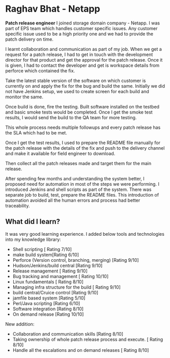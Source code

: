 # Raghav Bhat - Netapp

**Patch release engineer**
I joined storage domain company - Netapp. I was part of EPS team which handles customer specific issues. Any customer specific issue used to be a high priority one and we had to provide the patch delivery on time. 

I learnt collaboration and communication as part of my job. When we get a request for a patch release, I had to get in touch with the development director for that product and get the approval for the patch release. Once it is given, I had to contact the developer and get is workspace details from perforce which contained the fix. 

Take the latest stable version of the software on which customer is currently on and apply the fix for the bug and build the same. 
Initially we did not have Jenkins setup, we used to create screen for each build and monitor the same. 

Once build is done, fire the testing. Built software installed on the testbed and basic smoke tests would be completed. Once I get the smoke test results, I would send the build to the QA team for more testing. 

This whole process needs multiple followups and every patch release has the SLA which had to be met. 

Once I get the test results, I used to prepare the README file manually for the patch release with the details of the fix and push to the delivery channel and make it available for field engineer to download.

Then collect all the patch releases made and target them for the main release. 

After spending few months and understanding the system better, I proposed need for automation in most of the steps we were performing. I introduced Jenkins and shell scripts as part of the system. There was separate job to build, test, prepare the README files. This introduction of automation avoided all the human errors and process had better traceability. 


## What did I learn?

It was very good learning experience. I added below tools and technologies into my knowledge library:

-   Shell scripting [ Rating 7/10]
-   make build system[Rating 6/10]
-   Perforce (Version control, branching, merging) [Rating 9/10]
-   Hudson/Jenkins/build central [Rating 9/10]
-   Release management [ Rating 9/10]
-   Bug tracking and management [ Rating 10/10]
-   Linux fundamentals [ Rating 8/10]
-   Managing infra structure for the build [ Rating 9/10]
-   build central/Cruice control [Rating 9/10]
-   jamfile based system [Rating 5/10]
-   Perl/Java scripting [Rating 6/10]
-   Software integration [Rating 8/10]
-   On demand release [Rating 10/10]

New addition:
- Collaboration and communication skills [Rating 8/10]
- Taking ownership of whole patch release process and execute. [ Rating 8/10]
- Handle all the escalations and on demand releases [ Rating 8/10] 

